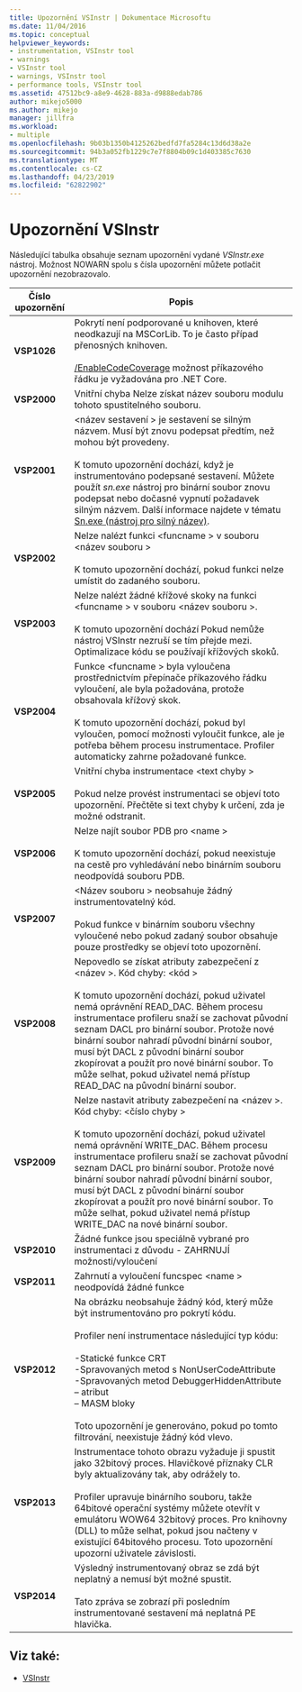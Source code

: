```yaml
---
title: Upozornění VSInstr | Dokumentace Microsoftu
ms.date: 11/04/2016
ms.topic: conceptual
helpviewer_keywords:
- instrumentation, VSInstr tool
- warnings
- VSInstr tool
- warnings, VSInstr tool
- performance tools, VSInstr tool
ms.assetid: 47512bc9-a8e9-4628-883a-d9888edab786
author: mikejo5000
ms.author: mikejo
manager: jillfra
ms.workload:
- multiple
ms.openlocfilehash: 9b03b1350b4125262bedfd7fa5284c13d6d38a2e
ms.sourcegitcommit: 94b3a052fb1229c7e7f8804b09c1d403385c7630
ms.translationtype: MT
ms.contentlocale: cs-CZ
ms.lasthandoff: 04/23/2019
ms.locfileid: "62822902"
---
```

# <a name="vsinstr-warnings"></a>Upozornění VSInstr
Následující tabulka obsahuje seznam upozornění vydané *VSInstr.exe* nástroj. Možnost NOWARN spolu s čísla upozornění můžete potlačit upozornění nezobrazovalo.

|Číslo upozornění|Popis|
|--------------------|-----------------|
|**VSP1026**|Pokrytí není podporované u knihoven, které neodkazují na MSCorLib. To je často případ přenosných knihoven.<br /><br />[/EnableCodeCoverage](/visualstudio/test/vstest-console-options) možnost příkazového řádku je vyžadována pro .NET Core.|
|**VSP2000**|Vnitřní chyba Nelze získat název souboru modulu tohoto spustitelného souboru.|
|**VSP2001**|\<název sestavení > je sestavení se silným názvem. Musí být znovu podepsat předtím, než mohou být provedeny.<br /><br /> K tomuto upozornění dochází, když je instrumentováno podepsané sestavení. Můžete použít *sn.exe* nástroj pro binární soubor znovu podepsat nebo dočasné vypnutí požadavek silným názvem. Další informace najdete v tématu [Sn.exe (nástroj pro silný název)](/dotnet/framework/tools/sn-exe-strong-name-tool).|
|**VSP2002**|Nelze nalézt funkci \<funcname > v souboru \<název souboru ><br /><br /> K tomuto upozornění dochází, pokud funkci nelze umístit do zadaného souboru.|
|**VSP2003**|Nelze nalézt žádné křížové skoky na funkci \<funcname > v souboru \<název souboru >.<br /><br /> K tomuto upozornění dochází Pokud nemůže nástroj VSInstr nezruší se tím přejde mezi. Optimalizace kódu se používají křížových skoků.|
|**VSP2004**|Funkce \<funcname > byla vyloučena prostřednictvím přepínače příkazového řádku vyloučení, ale byla požadována, protože obsahovala křížový skok.<br /><br /> K tomuto upozornění dochází, pokud byl vyloučen, pomocí možnosti vyloučit funkce, ale je potřeba během procesu instrumentace. Profiler automaticky zahrne požadované funkce.|
|**VSP2005**|Vnitřní chyba instrumentace \<text chyby ><br /><br /> Pokud nelze provést instrumentaci se objeví toto upozornění. Přečtěte si text chyby k určení, zda je možné odstranit.|
|**VSP2006**|Nelze najít soubor PDB pro \<name ><br /><br /> K tomuto upozornění dochází, pokud neexistuje na cestě pro vyhledávání nebo binárním souboru neodpovídá souboru PDB.|
|**VSP2007**|\<Název souboru > neobsahuje žádný instrumentovatelný kód.<br /><br /> Pokud funkce v binárním souboru všechny vyloučené nebo pokud zadaný soubor obsahuje pouze prostředky se objeví toto upozornění.|
|**VSP2008**|Nepovedlo se získat atributy zabezpečení z \<název >. Kód chyby: \<kód ><br /><br /> K tomuto upozornění dochází, pokud uživatel nemá oprávnění READ_DAC. Během procesu instrumentace profileru snaží se zachovat původní seznam DACL pro binární soubor. Protože nové binární soubor nahradí původní binární soubor, musí být DACL z původní binární soubor zkopírovat a použít pro nové binární soubor. To může selhat, pokud uživatel nemá přístup READ_DAC na původní binární soubor.|
|**VSP2009**|Nelze nastavit atributy zabezpečení na \<název >. Kód chyby: \<číslo chyby ><br /><br /> K tomuto upozornění dochází, pokud uživatel nemá oprávnění WRITE_DAC. Během procesu instrumentace profileru snaží se zachovat původní seznam DACL pro binární soubor. Protože nové binární soubor nahradí původní binární soubor, musí být DACL z původní binární soubor zkopírovat a použít pro nové binární soubor. To může selhat, pokud uživatel nemá přístup WRITE_DAC na nové binární soubor.|
|**VSP2010**|Žádné funkce jsou speciálně vybrané pro instrumentaci z důvodu - ZAHRNUJÍ možnosti/vyloučení|
|**VSP2011**|Zahrnutí a vyloučení funcspec \<name > neodpovídá žádné funkce|
|**VSP2012**|Na obrázku neobsahuje žádný kód, který může být instrumentováno pro pokrytí kódu.<br /><br /> Profiler není instrumentace následující typ kódu:<br /><br /> -Statické funkce CRT<br />-Spravovaných metod s NonUserCodeAttribute<br />-Spravovaných metod DebuggerHiddenAttribute – atribut<br />– MASM bloky<br /><br /> Toto upozornění je generováno, pokud po tomto filtrování, neexistuje žádný kód vlevo.|
|**VSP2013**|Instrumentace tohoto obrazu vyžaduje ji spustit jako 32bitový proces. Hlavičkové příznaky CLR byly aktualizovány tak, aby odrážely to.<br /><br /> Profiler upravuje binárního souboru, takže 64bitové operační systémy můžete otevřít v emulátoru WOW64 32bitový proces. Pro knihovny (DLL) to může selhat, pokud jsou načteny v existující 64bitového procesu. Toto upozornění upozorní uživatele závislosti.|
|**VSP2014**|Výsledný instrumentovaný obraz se zdá být neplatný a nemusí být možné spustit.<br /><br /> Tato zpráva se zobrazí při posledním instrumentované sestavení má neplatná PE hlavička.|

## <a name="see-also"></a>Viz také:
- [VSInstr](../profiling/vsinstr.md)